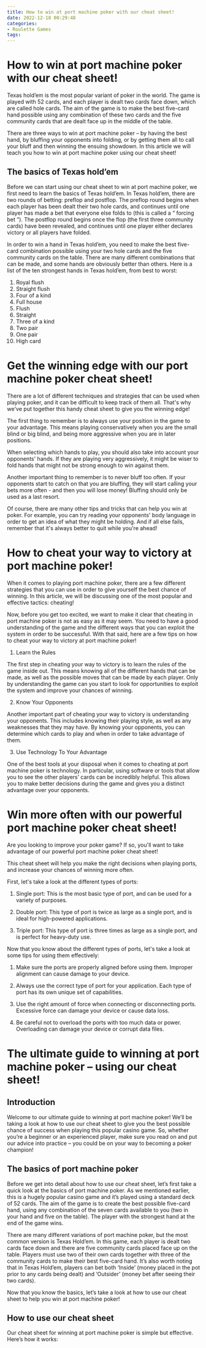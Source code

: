 ```yaml
---
title: How to win at port machine poker with our cheat sheet!
date: 2022-12-18 00:29:48
categories:
- Roulette Games
tags:
---
```



#  How to win at port machine poker with our cheat sheet!

Texas hold’em is the most popular variant of poker in the world. The game is played with 52 cards, and each player is dealt two cards face down, which are called hole cards. The aim of the game is to make the best five-card hand possible using any combination of these two cards and the five community cards that are dealt face up in the middle of the table.

There are three ways to win at port machine poker – by having the best hand, by bluffing your opponents into folding, or by getting them all to call your bluff and then winning the ensuing showdown. In this article we will teach you how to win at port machine poker using our cheat sheet!

## The basics of Texas hold’em

Before we can start using our cheat sheet to win at port machine poker, we first need to learn the basics of Texas hold’em. In Texas hold’em, there are two rounds of betting: preflop and postflop. The preflop round begins when each player has been dealt their two hole cards, and continues until one player has made a bet that everyone else folds to (this is called a “ forcing bet ”). The postflop round begins once the flop (the first three community cards) have been revealed, and continues until one player either declares victory or all players have folded.

In order to win a hand in Texas hold’em, you need to make the best five-card combination possible using your two hole cards and the five community cards on the table. There are many different combinations that can be made, and some hands are obviously better than others. Here is a list of the ten strongest hands in Texas hold’em, from best to worst:

1. Royal flush
2. Straight flush
3. Four of a kind
4. Full house
5. Flush
6. Straight
7. Three of a kind
8. Two pair
9. One pair
10. High card

#  Get the winning edge with our port machine poker cheat sheet!

There are a lot of different techniques and strategies that can be used when playing poker, and it can be difficult to keep track of them all. That's why we've put together this handy cheat sheet to give you the winning edge!

The first thing to remember is to always use your position in the game to your advantage. This means playing conservatively when you are the small blind or big blind, and being more aggressive when you are in later positions.

When selecting which hands to play, you should also take into account your opponents' hands. If they are playing very aggressively, it might be wiser to fold hands that might not be strong enough to win against them.

Another important thing to remember is to never bluff too often. If your opponents start to catch on that you are bluffing, they will start calling your bets more often - and then you will lose money! Bluffing should only be used as a last resort.

Of course, there are many other tips and tricks that can help you win at poker. For example, you can try reading your opponents' body language in order to get an idea of what they might be holding. And if all else fails, remember that it's always better to quit while you're ahead!

#  How to cheat your way to victory at port machine poker!

When it comes to playing port machine poker, there are a few different strategies that you can use in order to give yourself the best chance of winning. In this article, we will be discussing one of the most popular and effective tactics: cheating!

Now, before you get too excited, we want to make it clear that cheating in port machine poker is not as easy as it may seem. You need to have a good understanding of the game and the different ways that you can exploit the system in order to be successful. With that said, here are a few tips on how to cheat your way to victory at port machine poker!

1. Learn the Rules

The first step in cheating your way to victory is to learn the rules of the game inside out. This means knowing all of the different hands that can be made, as well as the possible moves that can be made by each player. Only by understanding the game can you start to look for opportunities to exploit the system and improve your chances of winning.

2. Know Your Opponents

Another important part of cheating your way to victory is understanding your opponents. This includes knowing their playing style, as well as any weaknesses that they may have. By knowing your opponents, you can determine which cards to play and when in order to take advantage of them.

3. Use Technology To Your Advantage

One of the best tools at your disposal when it comes to cheating at port machine poker is technology. In particular, using software or tools that allow you to see the other players’ cards can be incredibly helpful. This allows you to make better decisions during the game and gives you a distinct advantage over your opponents.

#  Win more often with our powerful port machine poker cheat sheet!

Are you looking to improve your poker game? If so, you'll want to take advantage of our powerful port machine poker cheat sheet!

This cheat sheet will help you make the right decisions when playing ports, and increase your chances of winning more often.

First, let's take a look at the different types of ports:

1. Single port: This is the most basic type of port, and can be used for a variety of purposes.

2. Double port: This type of port is twice as large as a single port, and is ideal for high-powered applications.

3. Triple port: This type of port is three times as large as a single port, and is perfect for heavy-duty use.

Now that you know about the different types of ports, let's take a look at some tips for using them effectively:

1. Make sure the ports are properly aligned before using them. Improper alignment can cause damage to your device.

2. Always use the correct type of port for your application. Each type of port has its own unique set of capabilities.

3. Use the right amount of force when connecting or disconnecting ports. Excessive force can damage your device or cause data loss.

4. Be careful not to overload the ports with too much data or power. Overloading can damage your device or corrupt data files.

#  The ultimate guide to winning at port machine poker – using our cheat sheet!

## Introduction

Welcome to our ultimate guide to winning at port machine poker! We’ll be taking a look at how to use our cheat sheet to give you the best possible chance of success when playing this popular casino game. So, whether you’re a beginner or an experienced player, make sure you read on and put our advice into practice – you could be on your way to becoming a poker champion!

## The basics of port machine poker

Before we get into detail about how to use our cheat sheet, let’s first take a quick look at the basics of port machine poker. As we mentioned earlier, this is a hugely popular casino game and it’s played using a standard deck of 52 cards. The aim of the game is to create the best possible five-card hand, using any combination of the seven cards available to you (two in your hand and five on the table). The player with the strongest hand at the end of the game wins.

There are many different variations of port machine poker, but the most common version is Texas Hold’em. In this game, each player is dealt two cards face down and there are five community cards placed face up on the table. Players must use two of their own cards together with three of the community cards to make their best five-card hand. It’s also worth noting that in Texas Hold’em, players can bet both ‘Inside’ (money placed in the pot prior to any cards being dealt) and ‘Outsider’ (money bet after seeing their two cards).

Now that you know the basics, let’s take a look at how to use our cheat sheet to help you win at port machine poker!

## How to use our cheat sheet

Our cheat sheet for winning at port machine poker is simple but effective. Here’s how it works:























